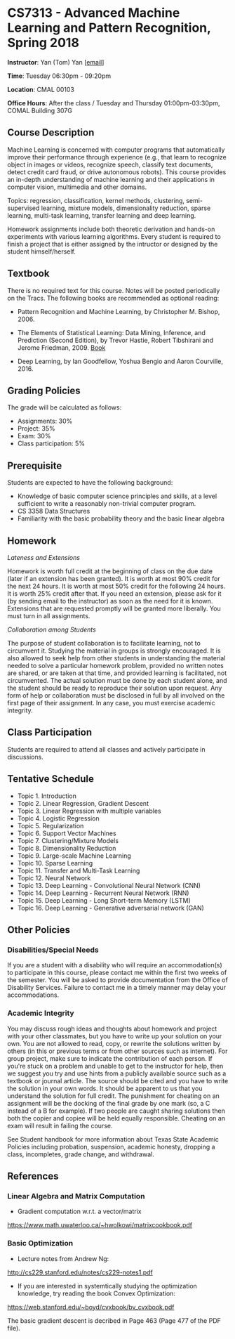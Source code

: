 # CS7313 - Advanced Machine Learning and Pattern Recognition, Spring 2018
**Instructor**: Yan (Tom) Yan [[email](mailto:tom_yan@txstate.edu)]

**Time**: Tuesday 06:30pm - 09:20pm

**Location**: CMAL 00103 

**Office Hours**: 
After the class / Tuesday and Thursday 01:00pm-03:30pm, COMAL Building 307G


## Course Description
Machine Learning is concerned with computer programs that automatically improve their performance through experience (e.g., that learn to recognize object in images or videos, recognize speech, classify text documents, detect credit card fraud, or drive autonomous robots). This course provides an in-depth understanding of machine learning and their applications in computer vision, multimedia and other domains.

Topics: regression, classification, kernel methods, clustering, semi-supervised learning, mixture models, dimensionality reduction, sparse learning, multi-task learning, transfer learning and deep learning.

Homework assignments include both theoretic derivation and hands-on experiments with various learning algorithms. Every student is required to finish a project that is either assigned by the intructor or designed by the student himself/herself.

## Textbook
There is no required text for this course. Notes will be posted periodically on the Tracs.
The following books are recommended as optional reading:

* Pattern Recognition and Machine Learning, by Christopher M. Bishop, 2006.

* The Elements of Statistical Learning: Data Mining, Inference, and Prediction (Second Edition), 
by Trevor Hastie, Robert Tibshirani and Jerome Friedman, 2009. [Book](http://www-stat.stanford.edu/~hastie/Papers/ESLII.pdf)

* Deep Learning, by Ian Goodfellow, Yoshua Bengio and Aaron Courville, 2016.

## Grading Policies
The grade will be calculated as follows:

* Assignments: 30%
* Project: 35% 
* Exam: 30% 
* Class participation: 5% 

## Prerequisite
Students are expected to have the following background:
* Knowledge of basic computer science principles and skills, at a level sufficient to
write a reasonably non-trivial computer program. 
* CS 3358 Data Structures
* Familiarity with the basic probability theory and the basic linear algebra 

## Homework
*Lateness and Extensions*

Homework is worth full credit at the beginning of class on the due date (later if an extension has been granted). It is worth at most 90% credit for the next 24 hours. It is worth at most 50% credit for the following 24 hours. It is worth 25% credit after that.  If you need an extension, please ask for it (by sending email to the instructor) as soon as the need for it is known.  Extensions that are requested promptly will be granted more liberally.  You must turn in all assignments.

*Collaboration among Students*

The purpose of student collaboration is to facilitate learning, not to circumvent it. Studying the material in groups is strongly encouraged. It is also allowed to seek help from other students in understanding the material needed to solve a particular homework problem, provided no written notes are shared, or are taken at that time, and provided learning is facilitated, not circumvented. The actual solution must be done by each student alone, and the student should be ready to reproduce their solution upon request. Any form of help or collaboration must be disclosed in full by all involved on the first page of their assignment. In any case, you must exercise academic integrity.

## Class Participation
Students are required to attend all classes and actively participate in discussions.

## Tentative Schedule

* Topic 1. Introduction 
* Topic 2. Linear Regression, Gradient Descent  
* Topic 3. Linear Regression with multiple variables   
* Topic 4. Logistic Regression 
* Topic 5. Regularization    
* Topic 6. Support Vector Machines
* Topic 7. Clustering/Mixture Models
* Topic 8. Dimensionality Reduction 
* Topic 9. Large-scale Machine Learning 
* Topic 10. Sparse Learning
* Topic 11. Transfer and Multi-Task Learning 
* Topic 12. Neural Network 
* Topic 13. Deep Learning - Convolutional Neural Network (CNN)  
* Topic 14. Deep Learning - Recurrent Neural Network (RNN)   
* Topic 15. Deep Learning - Long Short-term Memory (LSTM)   
* Topic 16. Deep Learning - Generative adversarial network (GAN)

## Other Policies

### Disabilities/Special Needs
If you are a student with a disability who will require an accommodation(s) to participate
in this course, please contact me within the first two weeks of the semester. You will be
asked to provide documentation from the Office of Disability Services. Failure to contact
me in a timely manner may delay your accommodations.

### Academic Integrity
You may discuss rough ideas and thoughts about homework and project with your other
classmates, but you have to write up your solution on your own. You are not allowed to
read, copy, or rewrite the solutions written by others (in this or previous terms or from
other sources such as internet). For group project, make sure to indicate the contribution
of each person. If you're stuck on a problem and unable to get to the instructor for help,
then we suggest you try and use hints from a publicly available source such as a textbook
or journal article. The source should be cited and you have to write the solution in your
own words. It should be apparent to us that you understand the solution for full credit.
The punishment for cheating on an assignment will be the docking of the final grade by
one mark (so, a C instead of a B for example). If two people are caught sharing solutions
then both the copier and copiee will be held equally responsible. Cheating on an exam
will result in failing the course.

See Student handbook for more information about Texas State Academic Policies
including probation, suspension, academic honesty, dropping a class, incompletes, grade
change, and withdrawal.


## References

### Linear Algebra and Matrix Computation 

* Gradient computation w.r.t. a vector/matrix

https://www.math.uwaterloo.ca/~hwolkowi/matrixcookbook.pdf

### Basic Optimization 

* Lecture notes from Andrew Ng:

http://cs229.stanford.edu/notes/cs229-notes1.pdf

* If you are interested in systemtically studying the optimization 
 knowledge, try reading the book Convex Optimization:

https://web.stanford.edu/~boyd/cvxbook/bv_cvxbook.pdf

The basic gradient descent is decribed in Page 463 (Page 477 of the PDF file). 
